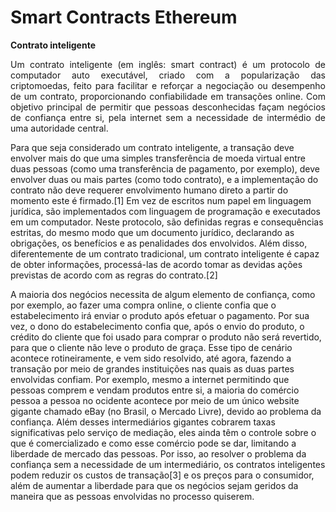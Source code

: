 # Smart Contracts Ethereum

**Contrato inteligente**

<p align="justify">Um contrato inteligente (em inglês: smart contract) é um protocolo de computador auto executável, criado com a popularização das criptomoedas, feito para facilitar e reforçar a negociação ou desempenho de um contrato, proporcionando confiabilidade em transações online. Com objetivo principal de permitir que pessoas desconhecidas façam negócios de confiança entre si, pela internet sem a necessidade de intermédio de uma autoridade central.

Para que seja considerado um contrato inteligente, a transação deve envolver mais do que uma simples transferência de moeda virtual entre duas pessoas (como uma transferência de pagamento, por exemplo), deve envolver duas ou mais partes (como todo contrato), e a implementação do contrato não deve requerer envolvimento humano direto a partir do momento este é firmado.[1] Em vez de escritos num papel em linguagem jurídica, são implementados com linguagem de programação e executados em um computador. Neste protocolo, são definidas regras e consequências estritas, do mesmo modo que um documento jurídico, declarando as obrigações, os benefícios e as penalidades dos envolvidos. Além disso, diferentemente de um contrato tradicional, um contrato inteligente é capaz de obter informações, processá-las de acordo tomar as devidas ações previstas de acordo com as regras do contrato.[2]

A maioria dos negócios necessita de algum elemento de confiança, como por exemplo, ao fazer uma compra online, o cliente confia que o estabelecimento irá enviar o produto após efetuar o pagamento. Por sua vez, o dono do estabelecimento confia que, após o envio do produto, o crédito do cliente que foi usado para comprar o produto não será revertido, para que o cliente não leve o produto de graça. Esse tipo de cenário acontece rotineiramente, e vem sido resolvido, até agora, fazendo a transação por meio de grandes instituições nas quais as duas partes envolvidas confiam. Por exemplo, mesmo a internet permitindo que pessoas comprem e vendam produtos entre si, a maioria do comércio pessoa a pessoa no ocidente acontece por meio de um único website gigante chamado eBay (no Brasil, o Mercado Livre), devido ao problema da confiança. Além desses intermediários gigantes cobrarem taxas significativas pelo serviço de mediação, eles ainda têm o controle sobre o que é comercializado e como esse comércio pode se dar, limitando a liberdade de mercado das pessoas. Por isso, ao resolver o problema da confiança sem a necessidade de um intermediário, os contratos inteligentes podem reduzir os custos de transação[3] e os preços para o consumidor, além de aumentar a liberdade para que os negócios sejam geridos da maneira que as pessoas envolvidas no processo quiserem.</p>